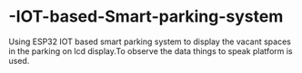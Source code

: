 # -IOT-based-Smart-parking-system
Using ESP32 IOT based smart parking system to display the vacant spaces in the parking on lcd display.To observe the data things to speak platform is used.
